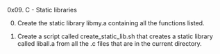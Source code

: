 0x09. C - Static libraries

0. Create the static library libmy.a containing all the functions listed.

1. Create a script called create_static_lib.sh that creates a static library called liball.a from all the .c files that are in the current directory.